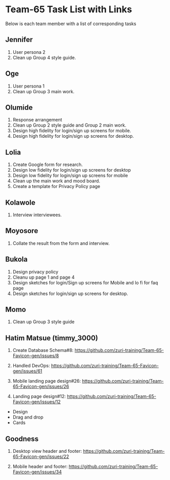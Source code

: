 # Team-65 Task List with Links
Below is each team member with a list of corresponding tasks

##  Jennifer
1.  User persona 2
1.  Clean up Group 4 style guide.

##  Oge
1.  User persona 1
1.  Clean up Group 3 main work.

##  Olumide
1.  Response arrangement
1.  Clean up Group 2 style guide  and Group 2 main work.
1.  Design high fidelity for login/sign up screens for mobile.
1.  Design high fidelity for login/sign up screens for desktop.

## Lolia
1.  Create Google form for research.
1.  Design low fidelity for login/sign up screens for desktop
1.  Design low fidelity for  login/sign up screens for mobile
1.  Clean up the main work and mood board.
1.  Create a template for Privacy Policy page


##  Kolawole
1.  Interview interviewees.


##  Moyosore
1.  Collate the result from the form and interview.


##  Bukola
1.  Design privacy policy
1.  Cleanu up page 1 and page 4
1.  Design sketches for login/Sign up screens for Mobile and lo fi for faq page
1.  Design sketches for login/sign up screens for desktop.


##  Momo
1.  Clean up Group 3 style guide

## Hatim Matsue (timmy_3000)
1.  Create Database Schema#8:
https://github.com/zuri-training/Team-65-Favicon-gen/issues/8

1.  Handled DevOps:
https://github.com/zuri-training/Team-65-Favicon-gen/issues/61

1.  Mobile landing page design#26:
https://github.com/zuri-training/Team-65-Favicon-gen/issues/26

1.  Landing page design#12:
https://github.com/zuri-training/Team-65-Favicon-gen/issues/12

*  Design
*  Drag and drop
*  Cards

## Goodness 
1. Desktop view header and footer:
 https://github.com/zuri-training/Team-65-Favicon-gen/issues/22

2. Mobile header and footer:
https://github.com/zuri-training/Team-65-Favicon-gen/issues/34
